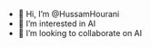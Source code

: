 - 👋 Hi, I’m @HussamHourani
- 👀 I’m interested in AI
- 💞️ I’m looking to collaborate on AI

<!---
HussamHourani/HussamHourani is a ✨ special ✨ repository because its `README.md` (this file) appears on your GitHub profile.
You can click the Preview link to take a look at your changes.
--->

